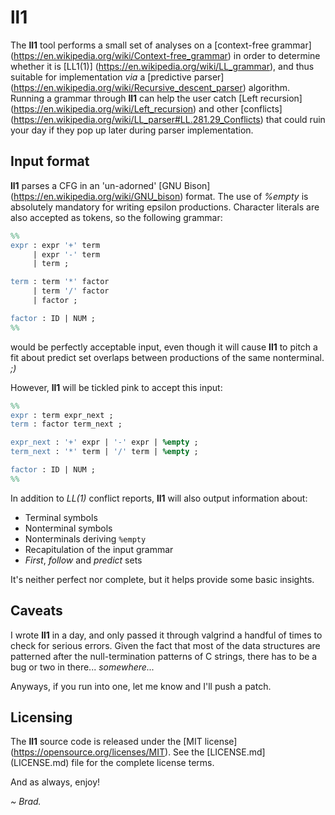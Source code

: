 
# ll1

The **ll1** tool performs a small set of analyses on a
[context-free grammar] (https://en.wikipedia.org/wiki/Context-free_grammar)
in order to determine whether it is
[LL1(1)] (https://en.wikipedia.org/wiki/LL_grammar), and thus suitable
for implementation _via_ a
[predictive parser] (https://en.wikipedia.org/wiki/Recursive_descent_parser)
algorithm. Running a grammar through **ll1** can help the user catch
[Left recursion] (https://en.wikipedia.org/wiki/Left_recursion) and other
[conflicts] (https://en.wikipedia.org/wiki/LL_parser#LL.281.29_Conflicts)
that could ruin your day if they pop up later during parser implementation.

## Input format

**ll1** parses a CFG in an 'un-adorned'
[GNU Bison] (https://en.wikipedia.org/wiki/GNU_bison) format. The use of
_%empty_ is absolutely mandatory for writing epsilon productions. Character
literals are also accepted as tokens, so the following grammar:

```yacc
%%
expr : expr '+' term
     | expr '-' term
     | term ;

term : term '*' factor
     | term '/' factor
     | factor ;

factor : ID | NUM ;
%%
```

would be perfectly acceptable input, even though it will cause **ll1**
to pitch a fit about predict set overlaps between productions of the
same nonterminal. _;)_

However, **ll1** will be tickled pink to accept this input:

```yacc
%%
expr : term expr_next ;
term : factor term_next ;

expr_next : '+' expr | '-' expr | %empty ;
term_next : '*' term | '/' term | %empty ;

factor : ID | NUM ;
%%
```

In addition to _LL(1)_ conflict reports, **ll1** will also output information
about:

 * Terminal symbols
 * Nonterminal symbols
 * Nonterminals deriving `%empty`
 * Recapitulation of the input grammar
 * _First_, _follow_ and _predict_ sets

It's neither perfect nor complete, but it helps provide some basic insights.

## Caveats

I wrote **ll1** in a day, and only passed it through valgrind a handful of
times to check for serious errors. Given the fact that most of the data
structures are patterned after the null-termination patterns of C strings,
there has to be a bug or two in there... _somewhere..._

Anyways, if you run into one, let me know and I'll push a patch.

## Licensing

The **ll1** source code is released under the
[MIT license] (https://opensource.org/licenses/MIT). See the
[LICENSE.md] (LICENSE.md) file for the complete license terms.

And as always, enjoy!

*~ Brad.*

